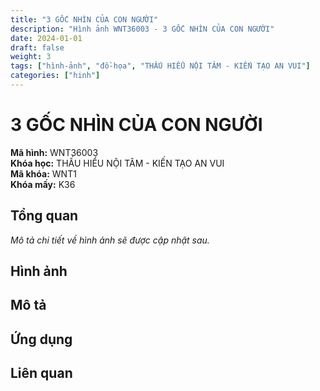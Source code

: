 ```yaml
---
title: "3 GỐC NHÌN CỦA CON NGƯỜI"
description: "Hình ảnh WNT36003 - 3 GỐC NHÌN CỦA CON NGƯỜI"
date: 2024-01-01
draft: false
weight: 3
tags: ["hình-ảnh", "đồ-họa", "THẤU HIỂU NỘI TÂM - KIẾN TẠO AN VUI"]
categories: ["hinh"]
---
```


# 3 GỐC NHÌN CỦA CON NGƯỜI

**Mã hình:** WNT36003  
**Khóa học:** THẤU HIỂU NỘI TÂM - KIẾN TẠO AN VUI  
**Mã khóa:** WNT1  
**Khóa mấy:** K36

## Tổng quan

*Mô tả chi tiết về hình ảnh sẽ được cập nhật sau.*

## Hình ảnh

<!-- Hình ảnh sẽ được thêm vào đây -->

## Mô tả

<!-- Mô tả chi tiết về nội dung hình ảnh -->

## Ứng dụng

<!-- Cách sử dụng hình ảnh trong học tập -->

## Liên quan

<!-- Các hình ảnh liên quan khác -->
